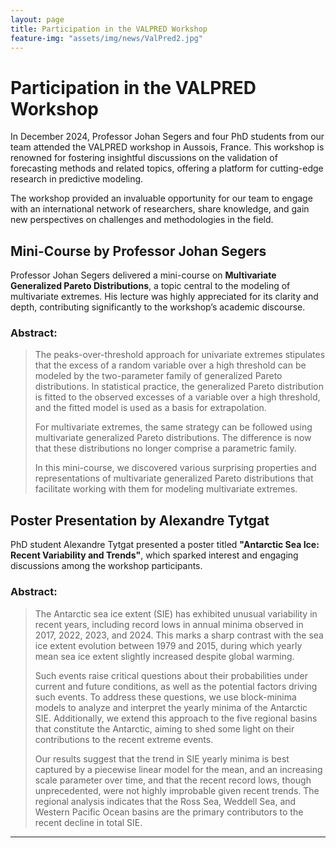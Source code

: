 ```yaml
---
layout: page
title: Participation in the VALPRED Workshop
feature-img: "assets/img/news/ValPred2.jpg"
---
```


# Participation in the VALPRED Workshop

In December 2024, Professor Johan Segers and four PhD students from our team attended the VALPRED workshop in Aussois, France. This workshop is renowned for fostering insightful discussions on the validation of forecasting methods and related topics, offering a platform for cutting-edge research in predictive modeling.

The workshop provided an invaluable opportunity for our team to engage with an international network of researchers, share knowledge, and gain new perspectives on challenges and methodologies in the field. 

## Mini-Course by Professor Johan Segers

Professor Johan Segers delivered a mini-course on **Multivariate Generalized Pareto Distributions**, a topic central to the modeling of multivariate extremes. His lecture was highly appreciated for its clarity and depth, contributing significantly to the workshop’s academic discourse.

### Abstract:
> The peaks-over-threshold approach for univariate extremes stipulates that the excess of a random variable over a high threshold can be modeled by the two-parameter family of generalized Pareto distributions. In statistical practice, the generalized Pareto distribution is fitted to the observed excesses of a variable over a high threshold, and the fitted model is used as a basis for extrapolation.  
>
> For multivariate extremes, the same strategy can be followed using multivariate generalized Pareto distributions. The difference is now that these distributions no longer comprise a parametric family.  
>
> In this mini-course, we discovered various surprising properties and representations of multivariate generalized Pareto distributions that facilitate working with them for modeling multivariate extremes.

## Poster Presentation by Alexandre Tytgat

PhD student Alexandre Tytgat presented a poster titled **"Antarctic Sea Ice: Recent Variability and Trends"**, which sparked interest and engaging discussions among the workshop participants.

### Abstract:
> The Antarctic sea ice extent (SIE) has exhibited unusual variability in recent years, including record lows in annual minima observed in 2017, 2022, 2023, and 2024. This marks a sharp contrast with the sea ice extent evolution between 1979 and 2015, during which yearly mean sea ice extent slightly increased despite global warming.  
>
> Such events raise critical questions about their probabilities under current and future conditions, as well as the potential factors driving such events. To address these questions, we use block-minima models to analyze and interpret the yearly minima of the Antarctic SIE. Additionally, we extend this approach to the five regional basins that constitute the Antarctic, aiming to shed some light on their contributions to the recent extreme events.  
>
> Our results suggest that the trend in SIE yearly minima is best captured by a piecewise linear model for the mean, and an increasing scale parameter over time, and that the recent record lows, though unprecedented, were not highly improbable given recent trends. The regional analysis indicates that the Ross Sea, Weddell Sea, and Western Pacific Ocean basins are the primary contributors to the recent decline in total SIE.

---
